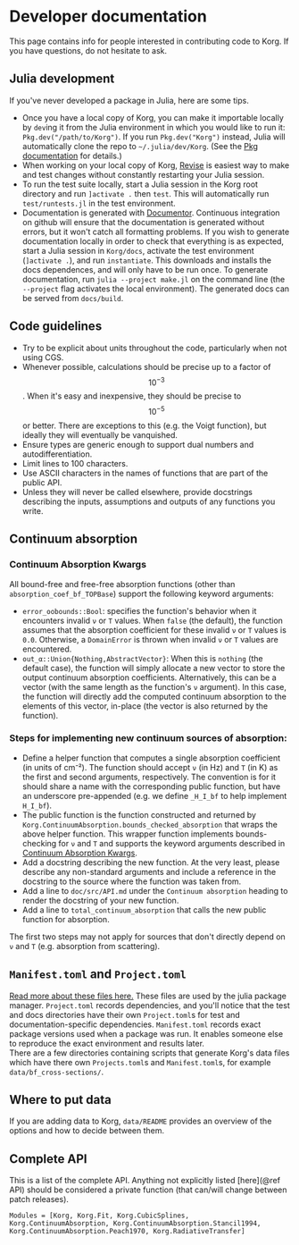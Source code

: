 # Developer documentation
This page contains info for people interested in contributing code to Korg.  If you 
have questions, do not hesitate to ask.

## Julia development
If you've never developed a package in Julia, here are some tips.
- Once you have a local copy of Korg, you can make it importable locally by `dev`ing it from the Julia environment in which you would like to run it: `Pkg.dev("/path/to/Korg")`.  If you run `Pkg.dev("Korg")` instead, Julia will automatically clone the repo to `~/.julia/dev/Korg`.  (See the [Pkg documentation](https://pkgdocs.julialang.org/) for details.)
- When working on your local copy of Korg, [Revise](https://github.com/timholy/Revise.jl) is easiest way to make and test changes without constantly restarting your Julia session.
- To run the test suite locally, start a Julia session in the Korg root directory and run `]activate .` then `test`.  This will automatically run `test/runtests.jl` in the test environment.
- Documentation is generated with [Documentor](https://github.com/JuliaDocs/Documenter.jl). Continuous integration on github will ensure that the documentation is generated without errors, but it won't catch all formatting problems.  If you wish to generate documentation locally in order to check that everything is as expected, start a Julia session in `Korg/docs`, activate the test environment (`]activate .`), and run `instantiate`.  This downloads and installs the docs dependences, and will only have to be run once.  To generate documentation, run `julia --project make.jl` on the command line (the `--project` flag activates the local environment).  The generated docs can be served from `docs/build`.

## Code guidelines
- Try to be explicit about units throughout the code, particularly when not using CGS.
- Whenever possible, calculations should be precise up to a factor of $$10^{-3}$$.  When it's easy and inexpensive, they should be precise to $$10^{-5}$$ or better.  There are exceptions to this (e.g. the Voigt function), but ideally they will eventually be vanquished.
- Ensure types are generic enough to support dual numbers and autodifferentiation. 
- Limit lines to 100 characters.
- Use ASCII characters in the names of functions that are part of the public API.
- Unless they will never be called elsewhere, provide docstrings describing the inputs, assumptions and outputs of any functions you write.

## Continuum absorption

### Continuum Absorption Kwargs
All bound-free and free-free absorption functions (other than `absorption_coef_bf_TOPBase`) support
the following keyword arguments:

- `error_oobounds::Bool`: specifies the function's behavior when it encounters invalid `ν` or `T`
  values. When `false` (the default), the function assumes that the absorption coefficient for
  these invalid `ν` or `T` values is `0.0`. Otherwise, a `DomainError` is thrown when invalid `ν`
  or `T` values are encountered.
- `out_α::Union{Nothing,AbstractVector}`: When this is `nothing` (the default case), the function
  will simply allocate a new vector to store the output continuum absorption coefficients.
  Alternatively, this can be a vector (with the same length as the function's `ν` argument). In
  this case, the function will directly add the computed continuum absorption to the elements of
  this vector, in-place (the vector is also returned by the function).

### Steps for implementing new continuum sources of absorption:
- Define a helper function that computes a single absorption coefficient (in units of cm⁻²). The function should accept `ν` (in Hz) and `T` (in K) as the first and second arguments, respectively. The convention is for it should share a name with the corresponding public function, but have an underscore pre-appended (e.g. we define `_H_I_bf` to help implement `H_I_bf`).
- The public function is the function constructed and returned by `Korg.ContinuumAbsorption.bounds_checked_absorption` that wraps the above helper function. This wrapper function implements bounds-checking for `ν` and `T` and supports the keyword arguments described in [Continuum Absorption Kwargs](@ref).
- Add a docstring describing the new function. At the very least, please describe any non-standard arguments and include a reference in the docstring to the source where the function was taken from.
- Add a line to `doc/src/API.md` under the `Continuum absorption` heading to render the docstring of your new function.
- Add a line to `total_continuum_absorption` that calls the new public function for absorption.

The first two steps may not apply for sources that don't directly depend on `ν` and `T` (e.g.
absorption from scattering).

## `Manifest.toml` and `Project.toml`
[Read more about these files here.](https://pkgdocs.julialang.org/v1/toml-files/)
These files are used by the julia package manager.  `Project.toml` records dependencies, and you'll 
notice that the test and docs directories have their own `Project.toml`s for test and 
documentation-specific dependencies.  `Manifest.toml` records exact package versions used when a 
package was run.  It enables someone else to reproduce the exact environment and results later.  
There are a few directories containing scripts that generate Korg's data files which have there own 
`Projects.toml`s and `Manifest.toml`s, for example `data/bf_cross-sections/`.

## Where to put data 
If you are adding data to Korg, `data/README` provides an overview of the options and how to decide 
between them.

## Complete API

This is a list of the complete API. Anything not explicitly listed [here](@ref API) should be considered a private function (that can/will change between patch releases).

```@autodocs
Modules = [Korg, Korg.Fit, Korg.CubicSplines, Korg.ContinuumAbsorption, Korg.ContinuumAbsorption.Stancil1994, Korg.ContinuumAbsorption.Peach1970, Korg.RadiativeTransfer]
```
